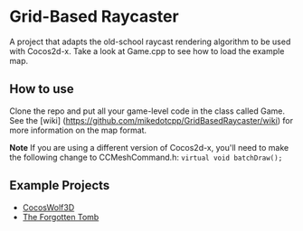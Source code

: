 # Grid-Based Raycaster
A project that adapts the old-school raycast rendering algorithm to be used with Cocos2d-x. Take a look at Game.cpp to see how to load the example map.

## How to use
Clone the repo and put all your game-level code in the class called Game. See the [wiki] (https://github.com/mikedotcpp/GridBasedRaycaster/wiki) for more information on the map format.

**Note** If you are using a different version of Cocos2d-x, you'll need to make the following change to CCMeshCommand.h: 
`virtual void batchDraw();`

## Example Projects
* [CocosWolf3D](https://github.com/mikedotcpp/CocosWolf3D)
* [The Forgotten Tomb](https://github.com/mikedotcpp/TheForgottenTomb)
